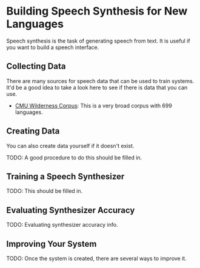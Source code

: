 # Building Speech Synthesis for New Languages

Speech synthesis is the task of generating speech from text. It is useful if you want to build a speech interface.

## Collecting Data

There are many sources for speech data that can be used to train systems. It'd be a good idea to take a look here to see if there is data that you can use.

* [CMU Wilderness Corpus](https://github.com/festvox/datasets-CMU_Wilderness): This is a very broad corpus with 699 languages.

## Creating Data

You can also create data yourself if it doesn't exist.

TODO: A good procedure to do this should be filled in.

## Training a Speech Synthesizer

TODO: This should be filled in.

## Evaluating Synthesizer Accuracy

TODO: Evaluating synthesizer accuracy info.

## Improving Your System

TODO: Once the system is created, there are several ways to improve it.
